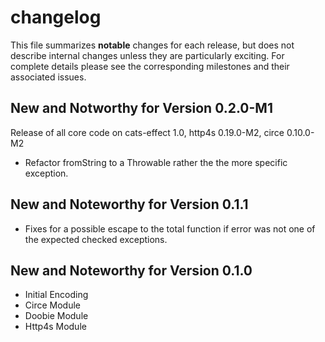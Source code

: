 # changelog

This file summarizes **notable** changes for each release, but does not describe internal changes unless they are particularly exciting. For complete details please see the corresponding milestones and their associated issues.

## New and Notworthy for Version 0.2.0-M1

Release of all core code on cats-effect 1.0, http4s 0.19.0-M2, circe 0.10.0-M2

- Refactor fromString to a Throwable rather the the more specific exception.

## New and Noteworthy for Version 0.1.1

- Fixes for a possible escape to the total function if error was not one of the expected checked exceptions.

## New and Noteworthy for Version 0.1.0

- Initial Encoding
- Circe Module
- Doobie Module
- Http4s Module
